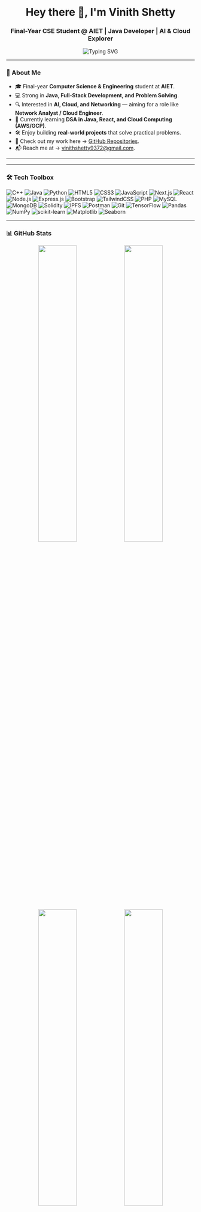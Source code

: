 <h1 align="center">Hey there 👋, I'm Vinith Shetty</h1>
<h3 align="center">Final-Year CSE Student @ AIET | Java Developer | AI & Cloud Explorer</h3>

<p align="center">
  <img src="https://readme-typing-svg.herokuapp.com?font=JetBrains+Mono&size=22&pause=1000&color=00C2FF&center=true&vCenter=true&width=700&lines=Full-Stack+Developer+%7C+Java+Enthusiast;Exploring+AI+%26+Cloud+☁️;Passionate+about+Networking+%26+System+Design;Always+Learning+%2B+Building+🚀" alt="Typing SVG" />
</p>


---

### 🚀 About Me  

- 🎓 Final-year **Computer Science & Engineering** student at **AIET**.  
- 💻 Strong in **Java, Full-Stack Development, and Problem Solving**.  
- 🔍 Interested in **AI, Cloud, and Networking** — aiming for a role like **Network Analyst / Cloud Engineer**.  
- 🌱 Currently learning **DSA in Java, React, and Cloud Computing (AWS/GCP)**.  
- 🛠️ Enjoy building **real-world projects** that solve practical problems.  
- 📂 Check out my work here → [GitHub Repositories](https://github.com/vinithshetty9372?tab=repositories).  
- 📬 Reach me at → [vinithshetty9372@gmail.com](mailto:vinithshetty9372@gmail.com).  

---

---

### 🛠️ Tech Toolbox  

![C++](https://img.shields.io/badge/C++-00599C.svg?style=flat&logo=c%2B%2B&logoColor=white)
![Java](https://img.shields.io/badge/Java-ED8B00.svg?style=flat&logo=openjdk&logoColor=white)
![Python](https://img.shields.io/badge/Python-3776AB?style=flat&logo=python&logoColor=white)
![HTML5](https://img.shields.io/badge/HTML5-E34F26.svg?style=flat&logo=html5&logoColor=white)
![CSS3](https://img.shields.io/badge/CSS3-1572B6.svg?style=flat&logo=css3&logoColor=white)
![JavaScript](https://img.shields.io/badge/JavaScript-F7DF1E.svg?style=flat&logo=javascript&logoColor=black)
![Next.js](https://img.shields.io/badge/Next.js-000000.svg?style=flat&logo=next.js&logoColor=white)
![React](https://img.shields.io/badge/React-20232a.svg?style=flat&logo=react&logoColor=61DAFB)
![Node.js](https://img.shields.io/badge/Node.js-339933?style=flat&logo=node.js&logoColor=white)
![Express.js](https://img.shields.io/badge/Express.js-000000.svg?style=flat&logo=express&logoColor=white)
![Bootstrap](https://img.shields.io/badge/Bootstrap-7952B3.svg?style=flat&logo=bootstrap&logoColor=white)
![TailwindCSS](https://img.shields.io/badge/Tailwind_CSS-38B2AC.svg?style=flat&logo=tailwind-css&logoColor=white)
![PHP](https://img.shields.io/badge/PHP-777BB4.svg?style=flat&logo=php&logoColor=white)
![MySQL](https://img.shields.io/badge/MySQL-4479A1.svg?style=flat&logo=mysql&logoColor=white)
![MongoDB](https://img.shields.io/badge/MongoDB-47A248.svg?style=flat&logo=mongodb&logoColor=white)
![Solidity](https://img.shields.io/badge/Solidity-363636.svg?style=flat&logo=solidity&logoColor=white)
![IPFS](https://img.shields.io/badge/IPFS-65C2CB.svg?style=flat&logo=ipfs&logoColor=white)
![Postman](https://img.shields.io/badge/Postman-FF6C37?style=flat&logo=postman&logoColor=white)
![Git](https://img.shields.io/badge/Git-%23F05032.svg?style=flat&logo=git&logoColor=white)
![TensorFlow](https://img.shields.io/badge/TensorFlow-%23FF6F00.svg?style=flat&logo=tensorflow&logoColor=white)
![Pandas](https://img.shields.io/badge/Pandas-150458.svg?style=flat&logo=pandas&logoColor=white)
![NumPy](https://img.shields.io/badge/NumPy-013243.svg?style=flat&logo=numpy&logoColor=white)
![scikit-learn](https://img.shields.io/badge/scikit--learn-F7931E?style=flat&logo=scikit-learn&logoColor=white)
![Matplotlib](https://img.shields.io/badge/Matplotlib-11557c.svg?style=flat&logo=plotly&logoColor=white)
![Seaborn](https://img.shields.io/badge/Seaborn-3776AB.svg?style=flat&logo=python&logoColor=white)


---

### 📊 GitHub Stats  

<p align="center">
  <!-- Main Stats -->
  <img src="https://github-readme-stats.vercel.app/api?username=ShettyVinith&show_icons=true&theme=radical" width="45%" />
  
  <!-- Streak Stats -->
  <img src="https://streak-stats.demolab.com?user=ShettyVinith&theme=radical" width="45%" />
</p>

<p align="center">
  <!-- Language Donut Chart -->
  <img src="https://github-profile-summary-cards.vercel.app/api/cards/repos-per-language?username=ShettyVinith&theme=radical" width="45%" />
  
  <!-- Language Commit Donut -->
  <img src="https://github-profile-summary-cards.vercel.app/api/cards/most-commit-language?username=ShettyVinith&theme=radical" width="45%" />
</p>

---

💻 **Java Developer** | Passionate about Backend Systems & Clean Code


### 🌐 Connect with Me  

<p align="center">
  <a href="https://www.linkedin.com/in/vinith-shetty-0a4307280">
    <img src="https://img.shields.io/badge/LinkedIn-0A66C2?style=flat&logo=linkedin&logoColor=white" />
  </a>
  <a href="https://github.com/ShettyVinith">
    <img src="https://img.shields.io/badge/GitHub-181717?style=flat&logo=github&logoColor=white" />
  </a>
  <a href="mailto:vinithshetty9372@gmail.com">
    <img src="https://img.shields.io/badge/Email-D14836?style=flat&logo=gmail&logoColor=white" />
  </a>
</p>
  

---
_“Code. Learn. Repeat. 🚀”_  
